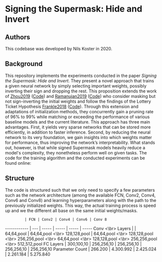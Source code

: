 # Signing the Supermask: Hide and Invert

## Authors

This codebase was developed by Nils Koster in 2020.

## Background
This repository implements the experiments conducted in the paper *Signing the Supermask: Hide and Invert*.
They present a novel approach that trains a given neural network by simply selecting important weights, possibly inverting their sign and dropping the rest.
This proposition extends the work of [Zhou2019](https://arxiv.org/abs/1905.01067) ([Code](https://github.com/uber-research/deconstructing-lottery-tickets)) and [Ramanujan2019](https://arxiv.org/abs/1911.13299) ([Code](https://github.com/allenai/hidden-networks)) who consider masking but not sign-inverting the initial weights and follow the findings of the Lottery Ticket Hypothesis [Frankle2018](https://arxiv.org/abs/1803.03635) ([Code](https://github.com/google-research/lottery-ticket-hypothesis)).
Through this extension and adaptations of initialization methods, they concurrently gain a pruning rate of 96% to 99% while matching or exceeding the performance of various baseline models and the current literature.
This approach has three main advantages.
First, it yields very sparse networks that can be stored more efficiently, in addition to faster inference.
Second, by reducing the neural network to its very foundation, we gain insights into which weights matter for performance, thus improving the network’s interpretability. 
What stands out, however, is that while signed Supermask models heavily reduce a model's complexity, they nonetheless perform well on given tasks.
The code for the training algorithm and the conducted experiments can be found online:

## Structure

The code is structured such that we only need to specify a few parameters such as the network architecture (among the available FCN, Conv2, Conv4, Conv6 and Conv8) and learning hyperparameters along with the path to the previously initialized weights. This way, the actual training process is speed up and we the different all base on the same initial weights/masks.

             | FCN | Conv2 | Conv4 | Conv6 | Conv 8
------------ | --- | ----- | ----- | ----- | ----- 
Conv <\br> Layers | | 64,64,pool | 64,64,pool <\br> 128,128,pool | 64,64,pool <\br> 128,128,pool <\br> 256,256,pool <\br> 64,64,pool <\br> 128,128,pool <\br> 256,256,pool <\br> 512,512,pool 
FC Layers | 300,100,10 | 256,256,10 | 256,256,10 | 256,256,10 | 256,256,10 
Parameter Count | 266.200 | 4.300.992 | 2.425.024 | 2.261.184 | 5.275.840
